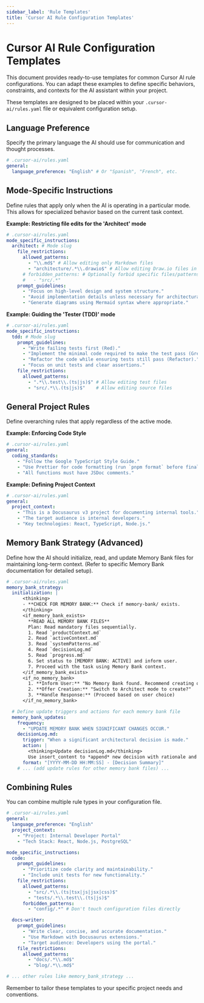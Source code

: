 ```yaml
---
sidebar_label: 'Rule Templates'
title: 'Cursor AI Rule Configuration Templates'
---
```


# Cursor AI Rule Configuration Templates

This document provides ready-to-use templates for common Cursor AI rule configurations. You can adapt these examples to define specific behaviors, constraints, and contexts for the AI assistant within your project.

These templates are designed to be placed within your `.cursor-ai/rules.yaml` file or equivalent configuration setup.

## Language Preference

Specify the primary language the AI should use for communication and thought processes.

```yaml
# .cursor-ai/rules.yaml
general:
  language_preference: "English" # Or "Spanish", "French", etc.
```

## Mode-Specific Instructions

Define rules that apply only when the AI is operating in a particular mode. This allows for specialized behavior based on the current task context.

**Example: Restricting file edits for the 'Architect' mode**

```yaml
# .cursor-ai/rules.yaml
mode_specific_instructions:
  architect: # Mode slug
    file_restrictions:
      allowed_patterns:
        - "\\.md$" # Allow editing only Markdown files
        - "architecture/.*\\.drawio$" # Allow editing Draw.io files in architecture/
      # forbidden_patterns: # Optionally forbid specific files/patterns
      #   - "src/.*"
    prompt_guidelines:
      - "Focus on high-level design and system structure."
      - "Avoid implementation details unless necessary for architectural illustration."
      - "Generate diagrams using Mermaid syntax where appropriate."
```

**Example: Guiding the 'Tester (TDD)' mode**

```yaml
# .cursor-ai/rules.yaml
mode_specific_instructions:
  tdd: # Mode slug
    prompt_guidelines:
      - "Write failing tests first (Red)."
      - "Implement the minimal code required to make the test pass (Green)."
      - "Refactor the code while ensuring tests still pass (Refactor)."
      - "Focus on unit tests and clear assertions."
    file_restrictions:
      allowed_patterns:
        - ".*\\.test\\.(ts|js)$" # Allow editing test files
        - "src/.*\\.(ts|js)$"    # Allow editing source files
```

## General Project Rules

Define overarching rules that apply regardless of the active mode.

**Example: Enforcing Code Style**

```yaml
# .cursor-ai/rules.yaml
general:
  coding_standards:
    - "Follow the Google TypeScript Style Guide."
    - "Use Prettier for code formatting (run `pnpm format` before finalizing)."
    - "All functions must have JSDoc comments."
```

**Example: Defining Project Context**

```yaml
# .cursor-ai/rules.yaml
general:
  project_context:
    - "This is a Docusaurus v3 project for documenting internal tools."
    - "The target audience is internal developers."
    - "Key technologies: React, TypeScript, Node.js."
```

## Memory Bank Strategy (Advanced)

Define how the AI should initialize, read, and update Memory Bank files for maintaining long-term context. (Refer to specific Memory Bank documentation for detailed setup).

```yaml
# .cursor-ai/rules.yaml
memory_bank_strategy:
  initialization: |
      <thinking>
      - **CHECK FOR MEMORY BANK:** Check if memory-bank/ exists.
      </thinking>
      <if_memory_bank_exists>
        **READ ALL MEMORY BANK FILES**
        Plan: Read mandatory files sequentially.
        1. Read `productContext.md`
        2. Read `activeContext.md`
        3. Read `systemPatterns.md`
        4. Read `decisionLog.md`
        5. Read `progress.md`
        6. Set status to [MEMORY BANK: ACTIVE] and inform user.
        7. Proceed with the task using Memory Bank context.
      </if_memory_bank_exists>
      <if_no_memory_bank>
        1. **Inform User:** "No Memory Bank found. Recommend creating one."
        2. **Offer Creation:** "Switch to Architect mode to create?"
        3. **Handle Response:** (Proceed based on user choice)
      </if_no_memory_bank>

  # Define update triggers and actions for each memory bank file
  memory_bank_updates:
    frequency:
      - "UPDATE MEMORY BANK WHEN SIGNIFICANT CHANGES OCCUR."
    decisionLog.md:
      trigger: "When a significant architectural decision is made."
      action: |
        <thinking>Update decisionLog.md</thinking>
        Use insert_content to *append* new decision with rationale and timestamp.
      format: "[YYYY-MM-DD HH:MM:SS] - [Decision Summary]"
    # ... (add update rules for other memory bank files) ...
```

## Combining Rules

You can combine multiple rule types in your configuration file.

```yaml
# .cursor-ai/rules.yaml
general:
  language_preference: "English"
  project_context:
    - "Project: Internal Developer Portal"
    - "Tech Stack: React, Node.js, PostgreSQL"

mode_specific_instructions:
  code:
    prompt_guidelines:
      - "Prioritize code clarity and maintainability."
      - "Include unit tests for new functionality."
    file_restrictions:
      allowed_patterns:
        - "src/.*\\.(ts|tsx|js|jsx|css)$"
        - "tests/.*\\.test\\.(ts|js)$"
      forbidden_patterns:
        - "config/.*" # Don't touch configuration files directly

  docs-writer:
    prompt_guidelines:
      - "Write clear, concise, and accurate documentation."
      - "Use Markdown with Docusaurus extensions."
      - "Target audience: Developers using the portal."
    file_restrictions:
      allowed_patterns:
        - "docs/.*\\.md$"
        - "blog/.*\\.md$"

# ... other rules like memory_bank_strategy ...
```

Remember to tailor these templates to your specific project needs and conventions.
